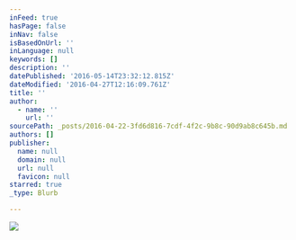 ```yaml
---
inFeed: true
hasPage: false
inNav: false
isBasedOnUrl: ''
inLanguage: null
keywords: []
description: ''
datePublished: '2016-05-14T23:32:12.815Z'
dateModified: '2016-04-27T12:16:09.761Z'
title: ''
author:
  - name: ''
    url: ''
sourcePath: _posts/2016-04-22-3fd6d816-7cdf-4f2c-9b8c-90d9ab8c645b.md
authors: []
publisher:
  name: null
  domain: null
  url: null
  favicon: null
starred: true
_type: Blurb

---
```

![](https://the-grid-user-content.s3-us-west-2.amazonaws.com/95917b7f-e5d4-40c3-9526-1a8d613f229f.jpg)